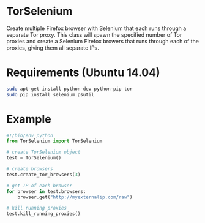 # TorSelenium
Create multiple Firefox browser with Selenium that each runs through a separate Tor proxy. This class will spawn the specified number of Tor proxies and create a Selenium Firefox browers that runs through each of the proxies, giving them all separate IPs.

# Requirements (Ubuntu 14.04)
```bash
sudo apt-get install python-dev python-pip tor
sudo pip install selenium psutil
```

# Example
```python
#!/bin/env python
from TorSelenium import TorSelenium

# create TorSelenium object
test = TorSelenium()

# create browsers
test.create_tor_browsers(3)

# get IP of each browser
for browser in test.browsers:
	browser.get("http://myexternalip.com/raw")

# kill running proxies
test.kill_running_proxies()
```

